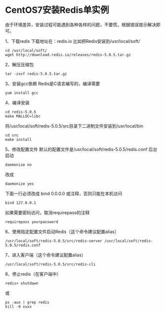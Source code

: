 # **CentOS7安装Redis单实例**

由于环境差异，安装过程可能遇到各种各样的问题，不要慌，根据错误提示解决即可。

1、下载redis
下载地址在：redis.io
比如把Redis安装到/usr/local/soft/

```
cd /usr/local/soft/
wget http://download.redis.io/releases/redis-5.0.5.tar.gz
```

2、解压压缩包

```
tar -zxvf redis-5.0.5.tar.gz
```

3、安装gcc依赖
Redis是C语言编写的，编译需要

```
yum install gcc
```

4、编译安装

```
cd redis-5.0.5
make MALLOC=libc
```

将/usr/local/soft/redis-5.0.5/src目录下二进制文件安装到/usr/local/bin

```
cd src
make install
```

5、修改配置文件
默认的配置文件是/usr/local/soft/redis-5.0.5/redis.conf
后台启动

```
daemonize no
```

改成

```
daemonize yes
```

下面一行必须改成 bind 0.0.0.0 或注释，否则只能在本机访问

```
bind 127.0.0.1 
```

如果需要密码访问，取消requirepass的注释

```
requirepass yourpassword
```

6、使用指定配置文件启动Redis（这个命令建议配置alias）

```
/usr/local/soft/redis-5.0.5/src/redis-server /usr/local/soft/redis-5.0.5/redis.conf
```

7、进入客户端（这个命令建议配置alias）

```
/usr/local/soft/redis-5.0.5/src/redis-cli
```

8、停止redis（在客户端中）

```
redis> shutdown
```

或

```
ps -aux | grep redis
kill -9 xxxx
```
